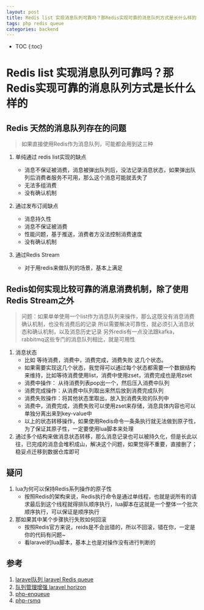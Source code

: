 ```yaml
---
layout: post
title: Redis list 实现消息队列可靠吗？那Redis实现可靠的消息队列方式是长什么样的
tags: php redis queue
categories: backend
---
```



* TOC
{:toc}

# Redis list 实现消息队列可靠吗？那Redis实现可靠的消息队列方式是长什么样的

## Redis 天然的消息队列存在的问题

> 如果直接使用Redis作为消息队列，可能都会用到这三种

1. 单纯通过 redis list实现的缺点

    * 消息不保证被消费，消息被弹出队列后，没法记录消息状态，如果弹出队列后消费者服务不可用，那么这个消息可能就丢失了
    * 无法多组消费
    * 没有确认机制

1. 通过发布订阅缺点
    * 消息持久性
    * 消息不保证被消费
    * 性能问题，基于推送，消费者方没法控制消费速度
    * 没有确认机制
1. 通过Redis Stream
    * 对于用redis来做队列的场景，基本上满足

## Redis如何实现比较可靠的消息消费机制，除了使用Redis Stream之外

> 问题：如果单单使用一个list作为消息队列来操作，那么这既没有消息消费确认机制，也没有消费后的记录
> 所以需要解决可靠性，就必须引入消息状态和确认机制，以及消息历史记录
> 另外redis有一点没法跟kafka，rabbitmq这些专门的消息队列相比，就是可用性

1. 消息状态
    * 比如 等待消费，消费中，消费完成，消费失败 这几个状态。
    * 如果需要实现这几个状态，我觉得可以通过每个状态都需要一个数据结构来维持，比如等待消费使用list，消费中使用zset，消费完成也是用zset 
    * 消费中操作： 从待消费列表pop出一个，然后压入消费中队列
    * 消费完成操作：从消费中队列取出来然后放到消费完成队列
    * 消费失败操作：将其他状态里取出，放入到消费失败的队列中
    * 消费中，消费完成，消费失败可以使用zset来存储，消息具体内容也可以单独分离出来到key-value中
    * 以上的状态转移操作，如果使用Redis命令一条条执行就无法做到原子性，为了保证其原子性，一定要使用lua脚本来处理
1. 通过多个结构来做消息状态转移，那么消息记录也可以被持久化，但是长此以往，已完成的消息会堆积成山，解决这个问题，如果觉得不重要，直接删了；稳妥点迁移到数据仓库即可

## 疑问

1. lua为何可以保持Redis系列操作的原子性
    * 按照Redis的架构来说，Redis执行命令是通过单线程，也就是说所有的请求最后到这个线程就得排队顺序执行，lua脚本在这就是一个整体一个批次顺序执行，可以保证是顺序执行
1. 那如果其中某个步骤执行失败如何回滚
    * 按照Redis官方来说，reids是不会出错的，所以不回滚，错在你，一定是你的代码有问题~
    * 看laravel的lua脚本，基本上也是对操作没有进行判断的

## 参考

1. [laravel队列 laravel Redis queue](https://github.com/laravel/framework)
1. [队列管理增强 laravel horizon](https://github.com/laravel/horizon)
1. [php-enqueue](https://github.com/php-enqueue/enqueue-dev)
1. [php-rsmq](https://github.com/eislambey/php-rsmq)
